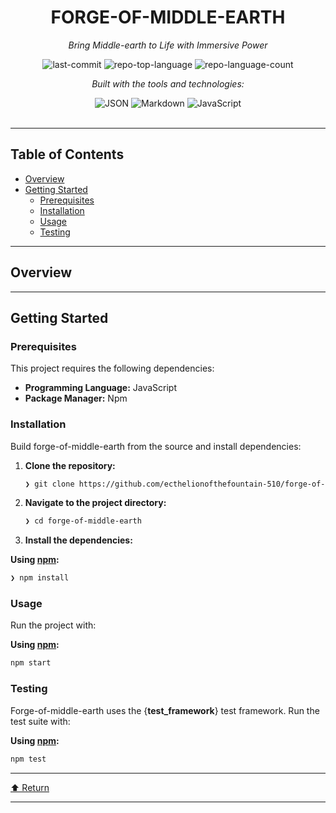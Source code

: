 <div id="top">

<!-- HEADER STYLE: CLASSIC -->
<div align="center">


# FORGE-OF-MIDDLE-EARTH

<em>Bring Middle-earth to Life with Immersive Power</em>

<!-- BADGES -->
<img src="https://img.shields.io/github/last-commit/ecthelionofthefountain-510/forge-of-middle-earth?style=flat&logo=git&logoColor=white&color=0080ff" alt="last-commit">
<img src="https://img.shields.io/github/languages/top/ecthelionofthefountain-510/forge-of-middle-earth?style=flat&color=0080ff" alt="repo-top-language">
<img src="https://img.shields.io/github/languages/count/ecthelionofthefountain-510/forge-of-middle-earth?style=flat&color=0080ff" alt="repo-language-count">

<em>Built with the tools and technologies:</em>

<img src="https://img.shields.io/badge/JSON-000000.svg?style=flat&logo=JSON&logoColor=white" alt="JSON">
<img src="https://img.shields.io/badge/Markdown-000000.svg?style=flat&logo=Markdown&logoColor=white" alt="Markdown">
<img src="https://img.shields.io/badge/JavaScript-F7DF1E.svg?style=flat&logo=JavaScript&logoColor=black" alt="JavaScript">

</div>
<br>

---

## Table of Contents

- [Overview](#overview)
- [Getting Started](#getting-started)
    - [Prerequisites](#prerequisites)
    - [Installation](#installation)
    - [Usage](#usage)
    - [Testing](#testing)

---

## Overview



---

## Getting Started

### Prerequisites

This project requires the following dependencies:

- **Programming Language:** JavaScript
- **Package Manager:** Npm

### Installation

Build forge-of-middle-earth from the source and install dependencies:

1. **Clone the repository:**

    ```sh
    ❯ git clone https://github.com/ecthelionofthefountain-510/forge-of-middle-earth
    ```

2. **Navigate to the project directory:**

    ```sh
    ❯ cd forge-of-middle-earth
    ```

3. **Install the dependencies:**

**Using [npm](https://www.npmjs.com/):**

```sh
❯ npm install
```

### Usage

Run the project with:

**Using [npm](https://www.npmjs.com/):**

```sh
npm start
```

### Testing

Forge-of-middle-earth uses the {__test_framework__} test framework. Run the test suite with:

**Using [npm](https://www.npmjs.com/):**

```sh
npm test
```

---

<div align="left"><a href="#top">⬆ Return</a></div>

---
